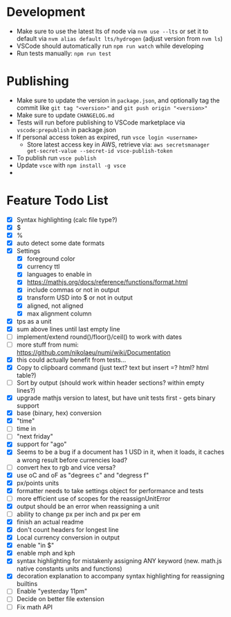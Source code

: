 # Development

* Make sure to use the latest lts of node via `nvm use --lts` or set it to default via `nvm alias default lts/hydrogen` (adjust version from `nvm ls`)
* VSCode should automatically run `npm run watch` while developing
* Run tests manually: `npm run test`

# Publishing

* Make sure to update the version in `package.json`, and optionally tag the commit like `git tag "<version>"` and `git push origin "<version>"`
* Make sure to update `CHANGELOG.md`
* Tests will run before publishing to VSCode marketplace via `vscode:prepublish` in package.json
* If personal access token as expired, run `vsce login <username>`
  * Store latest access key in AWS, retrieve via: `aws secretsmanager get-secret-value --secret-id vsce-publish-token`
* To publish run `vsce publish`
* Update `vsce` with `npm install -g vsce`
* 

# Feature Todo List

* [x] Syntax highlighting (calc file type?)
* [x] $
* [x] %
* [x] auto detect some date formats
* [x] Settings
  * [x] foreground color
  * [x] currency ttl
  * [x] languages to enable in
  * [x] https://mathjs.org/docs/reference/functions/format.html
  * [x] include commas or not in output
  * [x] transform USD into $ or not in output
  * [x] aligned, not aligned
  * [x] max alignment column
* [x] tps as a unit
* [x] sum above lines until last empty line
* [ ] implement/extend round()/floor()/ceil() to work with dates
* [ ] more stuff from numi: https://github.com/nikolaeu/numi/wiki/Documentation
* [x] this could actually benefit from tests...
* [x] Copy to clipboard command (just text? text but insert =? html? html table?)
* [ ] Sort by output (should work within header sections? within empty lines?)
* [x] upgrade mathjs version to latest, but have unit tests first - gets binary support
* [x] base (binary, hex) conversion
* [x] "time"
* [ ] time in <city>
* [ ] "next friday"
* [x] support for "ago"
* [x] Seems to be a bug if a document has 1 USD in it, when it loads, it caches a wrong result before currencies load?
* [ ] convert hex to rgb and vice versa?
* [x] use oC and oF as "degrees c" and "degress f"
* [x] px/points units
* [x] formatter needs to take settings object for performance and tests
* [ ] more efficient use of scopes for the reassignUnitError
* [x] output should be an error when reassigning a unit
* [ ] ability to change px per inch and px per em
* [x] finish an actual readme
* [x] don't count headers for longest line
* [x] Local currency conversion in output
* [x] enable "in $"
* [x] enable mph and kph
* [x] syntax highlighting for mistakenly assigning ANY keyword (new. math.js native constants units and functions)
* [x] decoration explanation to accompany syntax highlighting for reassigning builtins
* [ ] Enable "yesterday 11pm"
* [ ] Decide on better file extension
* [ ] Fix math API
